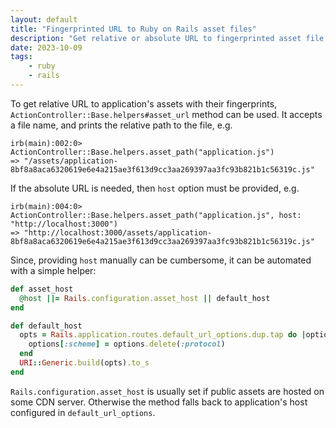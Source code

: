 ```yaml
---
layout: default
title: "Fingerprinted URL to Ruby on Rails asset files"
description: "Get relative or absolute URL to fingerprinted asset file in Ruby on Rails."
date: 2023-10-09
tags:
    - ruby
    - rails
---
```


To get relative URL to application's assets with their fingerprints, `ActionController::Base.helpers#asset_url` method can be used.
It accepts a file name, and prints the relative path to the file, e.g.

```
irb(main):002:0> ActionController::Base.helpers.asset_path("application.js")
=> "/assets/application-8bf8a8aca6320619e6e4a215ae3f613d9cc3aa269397aa3fc93b821b1c56319c.js"
```

If the absolute URL is needed, then `host` option must be provided, e.g.

```
irb(main):004:0> ActionController::Base.helpers.asset_path("application.js", host: "http://localhost:3000")
=> "http://localhost:3000/assets/application-8bf8a8aca6320619e6e4a215ae3f613d9cc3aa269397aa3fc93b821b1c56319c.js"
```

Since, providing `host` manually can be cumbersome, it can be automated with a simple helper:

```ruby
def asset_host
  @host ||= Rails.configuration.asset_host || default_host
end

def default_host
  opts = Rails.application.routes.default_url_options.dup.tap do |options|
    options[:scheme] = options.delete(:protocol)
  end
  URI::Generic.build(opts).to_s
end
```

`Rails.configuration.asset_host` is usually set if public assets are hosted on some CDN server. Otherwise the method falls back
to application's host configured in `default_url_options`.
